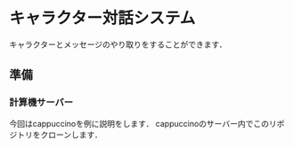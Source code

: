 # キャラクター対話システム
キャラクターとメッセージのやり取りをすることができます．

## 準備
### 計算機サーバー
今回はcappuccinoを例に説明をします．
cappuccinoのサーバー内でこのリポジトリをクローンします．
```

```
